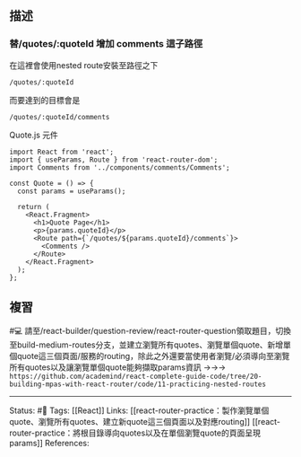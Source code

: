 
## 描述


### 替/quotes/:quoteId 增加 comments 這子路徑

在這裡會使用nested route安裝至路徑之下
```
/quotes/:quoteId
```

而要達到的目標會是
```
/quotes/:quoteId/comments
```


Quote.js 元件
```
import React from 'react';
import { useParams, Route } from 'react-router-dom';
import Comments from '../components/comments/Comments';

const Quote = () => {
  const params = useParams();

  return (
    <React.Fragment>
      <h1>Quote Page</h1>
      <p>{params.quoteId}</p>
      <Route path={`/quotes/${params.quoteId}/comments`}>
        <Comments />
      </Route>
    </React.Fragment>
  );
};
```

## 複習


#💻 請至/react-builder/question-review/react-router-question領取題目，切換至build-medium-routes分支，並建立瀏覽所有quotes、瀏覽單個quote、新增單個quote這三個頁面/服務的routing，除此之外還要當使用者瀏覽\/必須導向至瀏覽所有quotes以及讓瀏覽單個quote能夠擷取params資訊 ->->-> `https://github.com/academind/react-complete-guide-code/tree/20-building-mpas-with-react-router/code/11-practicing-nested-routes`
<!--SR:!2022-12-23,28,250-->




---
Status: #🌱 
Tags:
[[React]]
Links:
[[react-router-practice：製作瀏覽單個quote、瀏覽所有quotes、建立新quote這三個頁面以及對應routing]]
[[react-router-practice：將根目錄導向quotes以及在單個瀏覽quote的頁面呈現params]]
References: